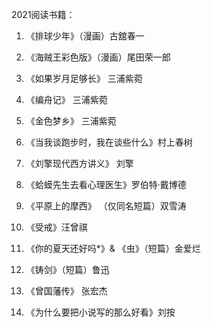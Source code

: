 2021阅读书籍：

1. 《排球少年》（漫画）古舘春一

2. 《海贼王彩色版》（漫画）尾田荣一郎
3. 《如果岁月足够长》 三浦紫菀

4. 《编舟记》 三浦紫菀

5. 《金色梦乡》 三浦紫菀

6. 《当我谈跑步时，我在谈些什么》村上春树

7. 《刘擎现代西方讲义》 刘擎

8. 《蛤蟆先生去看心理医生》罗伯特·戴博德

9. 《平原上的摩西》 （仅同名短篇）双雪涛
10. 《受戒》汪曾祺
11. 《你的夏天还好吗*》& 《虫》（短篇）金爱烂
12. 《铸剑》（短篇）鲁迅
13. 《曾国藩传》 张宏杰
14. 《为什么要把小说写的那么好看》刘按
